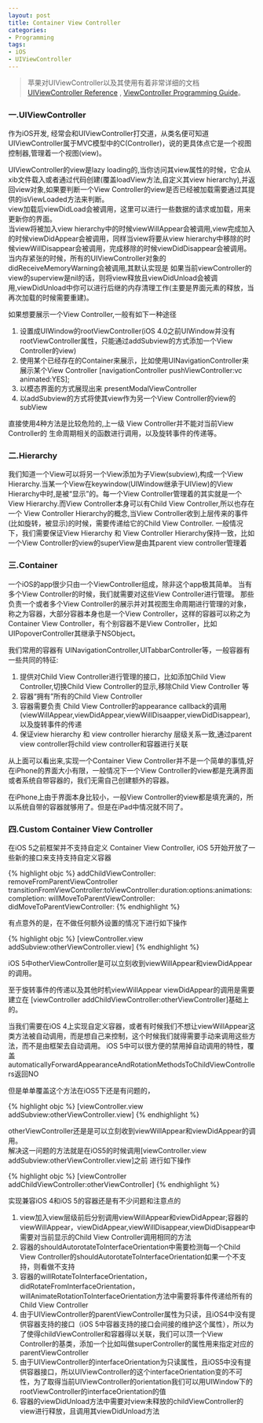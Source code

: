 ```yaml
---
layout: post
title: Container View Controller
categories:
- Programming
tags:
- iOS
- UIViewController
---
```


> 苹果对UIViewController以及其使用有着非常详细的文档 [UIViewController Reference](http://developer.apple.com/library/ios/#DOCUMENTATION/UIKit/Reference/UIViewController_Class/Reference/Reference.html) , [ViewController Programming Guide](http://developer.apple.com/library/ios/#featuredarticles/ViewControllerPGforiPhoneOS/Introduction/Introduction.html)。

### 一.UIViewController
作为iOS开发, 经常会和UIViewController打交道，从类名便可知道UIViewController属于MVC模型中的C(Controller)，说的更具体点它是一个视图控制器,管理着一个视图(view)。 

UIViewController的view是lazy loading的,当你访问其view属性的时候，它会从xib文件载入或者通过代码创建(覆盖loadView方法,自定义其view hierarchy),并返回view对象,如果要判断一个View Controller的view是否已经被加载需要通过其提供的isViewLoaded方法来判断。    
view加载后viewDidLoad会被调用，这里可以进行一些数据的请求或加载，用来更新你的界面。   
当view将被加入view hierarchy中的时候viewWillAppear会被调用,view完成加入的时候viewDidAppear会被调用，同样当view将要从view hierarchy中移除的时候viewWillDisappear会被调用，完成移除的时候viewDidDisappear会被调用。     
当内存紧张的时候，所有的UIViewController对象的didReceiveMemoryWarning会被调用,其默认实现是 如果当前viewController的view的superview是nil的话，则将view释放且viewDidUnload会被调用,viewDidUnload中你可以进行后继的内存清理工作(主要是界面元素的释放，当再次加载的时候需要重建)。

如果想要展示一个View Controller,一般有如下一种途径

1. 设置成UIWindow的rootViewController(iOS 4.0之前UIWindow并没有rootViewController属性，只能通过addSubview的方式添加一个View Controller的view)
2. 使用某个已经存在的Container来展示，比如使用UINavigationController来展示某个View Controller
[navigationController pushViewController:vc animated:YES];
3. 以模态界面的方式展现出来 presentModalViewController
4. 以addSubview的方式将使其view作为另一个View Controller的view的subView

直接使用4种方法是比较危险的,上一级 View Controller并不能对当前View Controller的 生命周期相关的函数进行调用，以及旋转事件的传递等。

### 二.Hierarchy

我们知道一个View可以将另一个View添加为子View(subview),构成一个View Hierarchy.当某一个View在keywindow(UIWindow继承于UIView)的View Hierarchy中时,是被“显示”的。每一个View Controller管理着的其实就是一个View Hierarchy.而View Controller本身可以有Child View Controller,所以也存在一个 View Controller Hierarchy的概念,当View Controller收到上层传来的事件(比如旋转，被显示)的时候，需要传递给它的Child View Controller.
一般情况下，我们需要保证View Hierarchy 和 View Controller Hierarchy保持一致，比如一个View Controller的view的superView是由其parent view controller管理着


### 三.Container

一个iOS的app很少只由一个ViewController组成，除非这个app极其简单。
当有多个View Controller的时候，我们就需要对这些View Controller进行管理。
那些负责一个或者多个View Controller的展示并对其视图生命周期进行管理的对象，称之为容器，大部分容器本身也是一个View Controller，这样的容器可以称之为Container View Controller，有个别容器不是View Controller，比如UIPopoverController其继承于NSObject。
    
我们常用的容器有 UINavigationController,UITabbarController等，一般容器有一些共同的特征:

1. 提供对Child View Controller进行管理的接口，比如添加Child View Controller,切换Child View Controller的显示,移除Child View Controller 等
2. 容器“拥有”所有的Child View Controller
3. 容器需要负责 Child View Controller的appearance callback的调用(viewWillAppear,viewDidAppear,viewWillDisaapper,viewDidDisappear),以及旋转事件的传递
4. 保证view hierarchy 和 view controller hierarchy 层级关系一致,通过parent view controller将child view controller和容器进行关联

从上面可以看出来,实现一个Container View Controller并不是一个简单的事情,好在iPhone的界面大小有限，一般情况下一个View Controller的view都是充满界面或者系统自带容器的，我们无需自己创建额外的容器。

在iPhone上由于界面本身比较小，一般View Controller的view都是填充满的，所以系统自带的容器就够用了。但是在iPad中情况就不同了。


  
### 四.Custom Container View Controller

在iOS 5之前框架并不支持自定义 Container View Controller, iOS 5开始开放了一些新的接口来支持支持自定义容器

{% highlight objc %}
addChildViewController:
removeFromParentViewController
transitionFromViewController:toViewController:duration:options:animations:completion:
willMoveToParentViewController:
didMoveToParentViewController:
{% endhighlight %}

有点意外的是，在不做任何额外设置的情况下进行如下操作

{% highlight objc %}
[viewController.view addSubview:otherViewController.view]
{% endhighlight %}

iOS 5中otherViewController是可以立刻收到viewWillAppear和viewDidAppear的调用。 

至于旋转事件的传递以及其他时机viewWillAppear viewDidAppear的调用是需要建立在
[viewController addChildViewController:otherViewController]基础上的。


当我们需要在iOS 4上实现自定义容器，或者有时候我们不想让viewWillAppear这类方法被自动调用，而是想自己来控制，这个时候我们就得需要手动来调用这些方法，而不是由框架去自动调用。
iOS 5中可以很方便的禁用掉自动调用的特性，覆盖automaticallyForwardAppearanceAndRotationMethodsToChildViewControllers返回NO

但是单单覆盖这个方法在iOS5下还是有问题的，

{% highlight objc %}
[viewController.view addSubview:otherViewController.view]
{% endhighlight %}

otherViewController还是是可以立刻收到viewWillAppear和viewDidAppear的调用。   
解决这一问题的方法就是在iOS5的时候调用[viewController.view addSubview:otherViewController.view]之前 进行如下操作

{% highlight objc %}
[viewController addChildViewController:otherViewController]
{% endhighlight %}


实现兼容iOS 4和iOS 5的容器还是有不少问题和注意点的

1. view加入view层级前后分别调用viewWillAppear和viewDidAppear;容器的viewWillAppear，viewDidAppear,viewWillDisappear,viewDidDisappear中需要对当前显示的Child View Controller调用相同的方法
2. 容器的shouldAutorotateToInterfaceOrientation中需要检测每一个Child View Controller的shouldAutorotateToInterfaceOrientation如果一个不支持，则看做不支持
3. 容器的willRotateToInterfaceOrientation，didRotateFromInterfaceOrientation，willAnimateRotationToInterfaceOrientation方法中需要将事件传递给所有的Child View Controller
4. 由于UIViewController的parentViewController属性为只读，且iOS4中没有提供容器支持的接口（iOS 5中容器支持的接口会间接的维护这个属性），所以为了使得childViewController和容器得以关联，我们可以顶一个View Controller的基类，添加一个比如叫做superController的属性用来指定对应的parentViewController
5. 由于UIViewController的interfaceOrientation为只读属性，且iOS5中没有提供容器接口，所以UIViewController的这个interfaceOrientation变的不可性，为了取得当前UIViewController的orientation我们可以用UIWindow下的rootViewController的interfaceOrientation的值
6. 容器的viewDidUnload方法中需要对view未释放的childViewController的view进行释放，且调用其viewDidUnload方法
